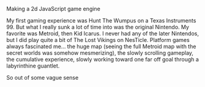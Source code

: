 Making a 2d JavaScript game engine

My first gaming experience was Hunt The Wumpus on a Texas Instruments 99. But what I really sunk a lot of time into was the original Nintendo. My favorite was Metroid, then Kid Icarus. I never had any of the later Nintendos, but I did play quite a bit of The Lost Vikings on NesTicle. Platform games always fascinated me... the huge map (seeing the full Metroid map with the secret worlds was somehow mesmerizing), the slowly scrolling gameplay, the cumulative experience, slowly working toward one far off goal through a labyrinthine guantlet.

So out of some vague sense
